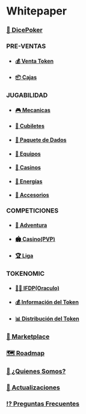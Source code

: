 # Whitepaper

### [🎲 DicePoker](/presentation.md)

### **PRE-VENTAS**

- #### [💰 Venta Token](/ventatoken.md)

- #### [📦 Cajas](/box.md)

### **JUGABILIDAD**

- #### [🎮 Mecanicas](/gameplay.md)

- #### [🥃 Cubiletes](/dicecup.md)

- #### [🎲 Paquete de Dados](/dicepack.md)

- #### [💎 Equipos](/box.md)

- #### [🎰 Casinos](/diceroom.md)

- #### [🔋 Energías](/box.md)

- #### [🧩 Accesorios](/box.md)

### **COMPETICIONES**

- #### [🤜 Adventura](/box.md)

- #### [🏟 Casino(PVP)](/pvp.md)

- #### [🏆 Liga](/box.md)

### **TOKENOMIC**

- #### [👮🏻 IFDP(Oraculo)](/oracle.md)

- #### [💰 Información del Token](/infotoken.md)

- #### [📊 Distribución del Token](/distributiontoken.md)

### [🏬 Marketplace](/marketplace.md)

### [🗺 Roadmap](/box.md)

### [👥 ¿Quienes Somos?](/box.md)

### [🔄 Actualizaciones](/actualization.md)

### [⁉️ Preguntas Frecuentes](/faqs.md)